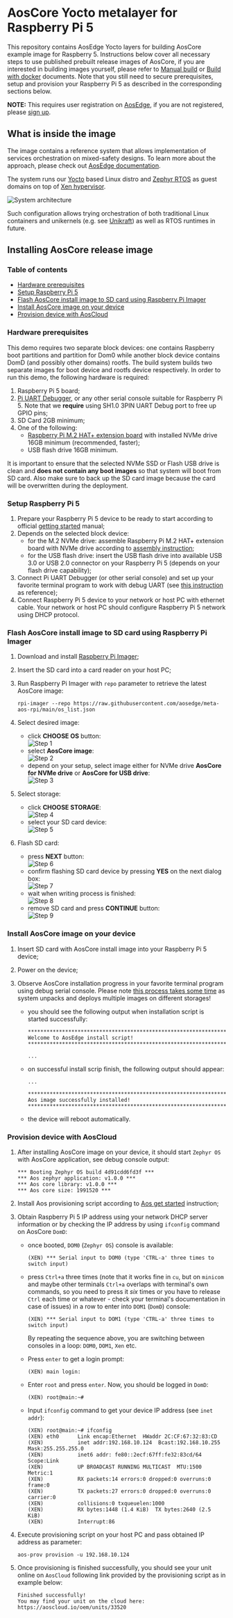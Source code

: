 # AosCore Yocto metalayer for Raspberry Pi 5

This repository contains AosEdge Yocto layers for building AosCore example image for Raspberry 5. Instructions below
cover all necessary steps to use published prebuilt release images of AosCore, if you are interested in building
images yourself, please refer to [Manual build](doc/build.md) or [Build with docker](doc/docker.md) documents.
Note that you still need to secure prerequisites, setup and provision your Raspberry Pi 5 as described in the
corresponding sections below.

**NOTE:** This requires user registration on [AosEdge](https://aosedge.tech/), if you are not registered, please
[sign up](https://aosedge.tech/en/sign-up).

## What is inside the image
The image contains a reference system that allows implementation of services orchestration on mixed-safety designs.
To learn more about the approach, please check out [AosEdge documentation](https://docs.aosedge.tech).

The system runs our [Yocto](https://www.yoctoproject.org) based Linux distro and [Zephyr RTOS](https://www.zephyrproject.org)
as guest domains on top of [Xen hypervisor](https://xenproject.org).  

![System architecture](doc/pictures/architecture.svg)

Such configuration allows trying orchestration of both traditional Linux containers and unikernels
(e.g. see [Unikraft](https://unikraft.org)) as well as RTOS runtimes in future.

## Installing AosCore release image

### Table of contents
- [Hardware prerequisites](#hardware-prerequisites)
- [Setup Raspberry Pi 5](#setup-raspberry-pi-5)
- [Flash AosCore install image to SD card using Raspberry Pi Imager](#flash-aoscore-install-image-to-sd-card-using-raspberry-pi-imager)
- [Install AosCore image on your device](#install-aoscore-image-on-your-device)
- [Provision device with AosCloud](#provision-device-with-aoscloud)

### Hardware prerequisites

This demo requires two separate block devices: one contains Raspberry boot partitions and partition for Dom0 while
another block device contains DomD (and possibly other domains) rootfs. The build system builds two separate images
for boot device and rootfs device respectively. In order to run this demo, the following hardware is required:

1. Raspberry Pi 5 board;
2. [Pi UART Debugger](https://www.waveshare.com/wiki/Pi_UART_Debugger), or any other serial console suitable for
   Raspberry Pi 5. Note that we **require** using SH1.0 3PIN UART Debug port to free up GPIO pins;
3. SD Card 2GB minimum;
4. One of the following:
   - [Raspberry Pi M.2 HAT+ extension board](https://www.raspberrypi.com/products/m2-hat-plus) with installed
   NVMe drive 16GB minimum (recommended, faster);
   - USB flash drive 16GB minimum.

It is important to ensure that the selected NVMe SSD or Flash USB drive is clean and **does not contain any boot
images** so that system will boot from SD card. Also make sure to back up the SD card image because the card will be
overwritten during the deployment.

### Setup Raspberry Pi 5

1. Prepare your Raspberry Pi 5 device to be ready to start according to official
[getting started](https://www.raspberrypi.com/documentation/computers/getting-started.html) manual;
2. Depends on the selected block device:
   - for the M.2 NVMe drive: assemble Raspberry Pi M.2 HAT+ extension board with NVMe drive according to
     [assembly instruction](https://www.raspberrypi.com/documentation/accessories/m2-hat-plus.html#installation);
   - for the USB flash drive: insert the USB flash drive into available USB 3.0 or USB 2.0 connector on your Raspberry Pi 5
     (depends on your flash drive capability);
3. Connect Pi UART Debugger (or other serial console) and set up your favorite terminal program to work with debug UART
   (see [this instruction](https://www.waveshare.com/wiki/Pi_UART_Debugger) as reference);
4. Connect Raspberry Pi 5 device to your network or host PC with ethernet cable. Your network or host PC should
   configure Raspberry Pi 5 network using DHCP protocol.

### Flash AosCore install image to SD card using Raspberry Pi Imager

1. Download and install [Raspberry Pi Imager](https://www.raspberrypi.com/software);
2. Insert the SD card into a card reader on your host PC;
3. Run Raspberry Pi Imager with `repo` parameter to retrieve the latest AosCore image:

   ```console
   rpi-imager --repo https://raw.githubusercontent.com/aosedge/meta-aos-rpi/main/os_list.json
   ```

4. Select desired image:

   - click **CHOOSE OS** button:  
      ![Step 1](doc/pictures/install_step_1.png)
   - select **AosCore image**:  
      ![Step 2](doc/pictures/install_step_2.png)
   - depend on your setup, select image either for NVMe drive **AosCore for NVMe drive** or **AosCore for USB drive**:  
      ![Step 3](doc/pictures/install_step_3.png)

5. Select storage:

   - click **CHOOSE STORAGE**:  
      ![Step 4](doc/pictures/install_step_4.png)
   - select your SD card device:  
      ![Step 5](doc/pictures/install_step_5.png)

6. Flash SD card:

   - press **NEXT** button:  
      ![Step 6](doc/pictures/install_step_6.png)
   - confirm flashing SD card device by pressing **YES** on the next dialog box:  
      ![Step 7](doc/pictures/install_step_7.png)
   - wait when writing process is finished:  
      ![Step 8](doc/pictures/install_step_8.png)
   - remove SD card and press **CONTINUE** button:  
      ![Step 9](doc/pictures/install_step_9.png)

### Install AosCore image on your device

1. Insert SD card with AosCore install image into your Raspberry Pi 5 device;
2. Power on the device;
3. Observe AosCore installation progress in your favorite terminal program using debug serial console. Please note
   <ins>this process takes some time</ins> as system unpacks and deploys multiple images on different storages!

   - you should see the following output when installation script is started successfully:

      ```console
      ********************************************************************************
      Welcome to AosEdge install script!
      ********************************************************************************

      ...
      ```

   - on successful install scrip finish, the following output should appear:

      ```console
      ...

      ********************************************************************************
      Aos image successfully installed!
      ********************************************************************************
      ```

   - the device will reboot automatically.

### Provision device with AosCloud

1. After installing AosCore image on your device, it should start `Zephyr OS` with AosCore application, see debug
   console output:

   ```console
   *** Booting Zephyr OS build 4d91cdd6fd3f ***
   *** Aos zephyr application: v1.0.0 ***
   *** Aos core library: v1.0.0 ***
   *** Aos core size: 1991520 ***
   ```

2. Install Aos provisioning script according to [Aos get started](https://docs.aosedge.tech/docs/quick-start/set-up)
   instruction;
3. Obtain Raspberry Pi 5 IP address using your network DHCP server information or by checking the IP address by using
   `ifconfig` command on AosCore `DomD`:

   - once booted, `DOM0` (`Zephyr OS`) console is available:

      ```console
      (XEN) *** Serial input to DOM0 (type 'CTRL-a' three times to switch input)
      ```

   - press `Ctrl+a` three times (note that it works fine in `cu`, but on `minicom` and maybe other terminals `Ctrl+a`
     overlaps with terminal's own commands, so you need to press it *six* times or you have to release `Ctrl` each time
     or whatever - check your terminal's documentation in case of issues) in a row to enter into `DOM1` (`DomD`) console:

      ```console
      (XEN) *** Serial input to DOM1 (type 'CTRL-a' three times to switch input)
      ```

      By repeating the sequence above, you are switching between consoles in a loop: `DOM0`, `DOM1`, `Xen` etc.

   - Press `enter` to get a login prompt:
  
      ```console
      (XEN) main login:
      ```

   - Enter `root` and press `enter`. Now, you should be logged in `DomD`:

      ```console
      (XEN) root@main:~#
      ```

   - Input `ifconfig` command to get your device IP address (see `inet addr`):

      ```console
      (XEN) root@main:~# ifconfig
      (XEN) eth0      Link encap:Ethernet  HWaddr 2C:CF:67:32:83:CD  
      (XEN)           inet addr:192.168.10.124  Bcast:192.168.10.255  Mask:255.255.255.0
      (XEN)           inet6 addr: fe80::2ecf:67ff:fe32:83cd/64 Scope:Link
      (XEN)           UP BROADCAST RUNNING MULTICAST  MTU:1500  Metric:1
      (XEN)           RX packets:14 errors:0 dropped:0 overruns:0 frame:0
      (XEN)           TX packets:27 errors:0 dropped:0 overruns:0 carrier:0
      (XEN)           collisions:0 txqueuelen:1000 
      (XEN)           RX bytes:1448 (1.4 KiB)  TX bytes:2640 (2.5 KiB)
      (XEN)           Interrupt:86 
      ```

4. Execute provisioning script on your host PC and pass obtained IP address as parameter:

   ```console
   aos-prov provision -u 192.168.10.124
   ```

5. Once provisioning is finished successfully, you should see your unit online on `AosCloud` following link provided by
   the provisioning script as in example below:

   ```console
   Finished successfully!
   You may find your unit on the cloud here: https://aoscloud.io/oem/units/33520
   ```

